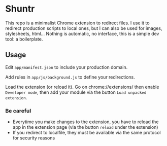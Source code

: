# Shuntr

This repo is a minimalist Chrome extension to redirect files. I use it to redirect production scripts to local ones, but I can also be used for images, stylesheets, html...
Nothing is automatic, no interface, this is a simple dev tool: a boilerplate.

## Usage

Edit `app/manifest.json` to include your production domain.

Add rules in `app/js/background.js` to define your redirections.

Load the extension (or reload it). Go on chrome://extensions/ then enable `Developer mode`, then add your module via the button `Load unpacked extension`.

### Be careful

- Everytime you make changes to the extension, you have to reload the app in the extension page (via the button `reload` under the extension)
- If you redirect to localfile, they must be available via the same protocol for security reasons
